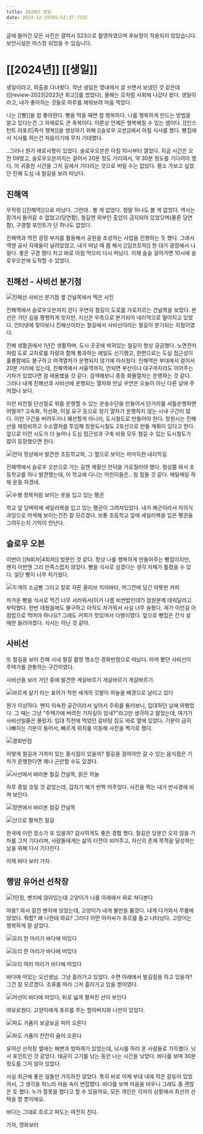 ```yaml
---
title: 2024년 생일
date: 2024-12-25T05:52:37.733Z
---
```


글에 들어간 모든 사진은 갤럭시 S23으로 촬영하였으며 후보정이 적용되지 않았습니다. 보안시설은 마스킹 되었을 수 있습니다.

# [[2024년]] [[생일]]

생일이라고, 외출을 다녀왔다. 작년 생일은 영내에서 글 쓰면서 보냈던 것 같은데([[review-2023|2023년 회고]]를 썼었다), 올해는 모처럼 사회에 나갔다 왔다. 생일이라고, 내가 좋아하는 것들로 하루를 채워보려 마음 먹었다.

나는 [[빵]]을 참 좋아한다. 빵을 먹을 때면 참 행복하다. 나를 행복하게 만드는 방법을 알고 있다는건 그 자체로도 큰 축복이다. 이론상 언제든 행복해질 수 있는 셈이다. [[인스턴트 라포르|즉석 행복]]을 생성하기 위해 [[슬로우 오븐]]에서 아침 식사를 했다. 빵집에서 식사를 하는건 처음이기에 무지 기대했다.

..그러나 뭔가 애로사항이 있었다. 슬로우오븐은 아침 10시부터 열었다. 지금 시간은 오전 09였고, 슬로우오븐까지는 걸어서 20분 정도 거리여서, 약 30분 정도를 기다려야 했다. 이 귀중한 시간을 그저 길에서 기다리는 것으로 버릴 수는 없었다. 평소 가보고 싶었던 진해 도심 내 철길을 보러 떠났다.

## 진해역

무작정 [[진해역]]으로 떠났다. 그런데.. 볼 게 없었다. 정말 하나도 볼 게 없었다. 역사는 잠겨서 들어갈 수 없었고(당연함), 철길엔 외부인 출입이 금지되어 있었으며(물론 당연함), 구경할 포인트가 단 하나도 없었다.

진해역과 역전 광장 부지를 활용해서 공원을 조성하는 사업을 진행하는 듯 했다. 그래서 역엔 공사 자재들이 널려있었고, 내가 떠날 때 쯤 해서 [[덤프트럭]] 한 대가 광장에서 나왔다. 좋은 구경 했다 치고 바로 아침 먹으러 다시 떠났다. 이제 슬슬 걸어가면 10시에 슬로우오븐에 도착할 수 있었다.

## 진해선 - 사비선 분기점

![진해선 사비선 분기점 옆 건널목에서 찍은 사진](/images/2024-birthday/진해선-사비선-분기.webp)

진해역에서 슬로우오븐까지 걷다 우연히 철길이 도로를 가로지르는 건널목을 보았다. 본선은 가던 길을 평행하게 잇지만, 지선은 우측으로 분기되어 내리막으로 떨어지고 있었다. 인터넷에 찾아보니 진해선이라는 철길에서 사비선이라는 철길이 분기되는 지점이였다. 

진해 생활권에서 1년간 생활하며, 도시 곳곳에 박혀있는 철길이 항상 궁금했다. 노면전차처럼 도로 교차로를 차량과 함께 통과하는 레일도 신기했고, 한편으로는 도심 접근성이 훌륭함에도 불구하고 여객열차가 운행되지 않기에 아쉬웠다. 진해역은 부대에서 걸어서 20분 거리에 있는데, 진해역에서 서울역까지, 안되면 부산이나 대구까지라도 이어주는 기차가 있었다면 참 애용했을 것 같다. 검색해보니 종종 화물열차는 운행하는 것 같다. 그러나 내게 진해선과 사비선에 운행되는 열차와 만날 우연은 오늘이 아닌 다른 날에 주어졌나 보다.

이런 비전철 단선철로 위를 운행할 수 있는 운송수단을 만들어서 단거리를 셔틀운행하면 어떨까? 고속화, 직선화, 이설 요구 등으로 정기 열차가 운행하지 않는 시내 구간이 많다. 이런 구간을 버려두거나 폐선할게 아니라, 도시철도로 만들어야 한다. 창원시는 진해선을 재정비하고 수소열차를 투입해 창원도시철도 2호선으로 만들 계획이 있다고 한다. 앞으로 이런 시도가 더 늘어나 도심 접근성과 구축 비용 모두 챙길 수 있는 도시철도가 많이 등장했으면 한다.

![언덕 정상에서 발견한 초등학교와, 그 옆으로 보이는 까마득한 내리막길](/images/2024-birthday/언덕초등학교.webp)

진해역에서 슬로우 오븐으로 가는 길엔 제황산 언덕을 가로질러야 했다. 정상쯤 와서 초등학교를 하나 발견했는데, 이 학교에 다니는 어린이들은.. 참 힘들 것 같다. 매일매일 하체 운동 하겠네.

![수병 정복처럼 보이는 옷을 입고 있는 펭귄](/images/2024-birthday/수병정복펭귄.webp)

학교 앞 담벼락에 세일러복을 입고 있는 펭귄이 그려져있었다. 내가 해군이라서 자의식과잉으로 어색해 보이는건진 잘 모르겠다. 보통 초등학교 앞에 세일러복을 입은 펭귄을 그려두는지 기억이 안난다.

## 슬로우 오븐

이번이 [[N회차|4회차]] 방문인 것 같다. 항상 나를 행복하게 만들어주는 빵집이지만, 왠지 이번엔 그리 만족스럽지 않았다. 빵을 식사로 삼겠다는 생각 자체가 틀렸을 수 있다. 일단 빵이 너무 차가웠다.

![두개의 소금빵 그리고 칼로 자른 올리브 치아바타, 머그잔에 담긴 따뜻한 커피](/images/2024-birthday/빵.webp)

차가운 빵을 식사로 먹긴 너무 서러워서(이거 나름 비싼밥인데?) 점원분께 데워달라고 부탁했다. 한번 데웠음에도 불구하고 아직도 차가워서 사실 너무 슬펐다. 제가 이런걸 아침밥으로 먹어야 하나요? 그래도 커피가 맛있어서 다행이였다. 앞으로 빵집은 간식 살 때만 들러야겠다. 식사는 아닌 것 같아.

## 사비선

또 철길을 보러 진해 시내 철길 촬영 명소인 경화반점으로 떠났다. 아까 봤던 사비선이 주택가를 관통하는 구간이였다. 

사비선을 보러 가던 중에 발견한 게살바르기 게살바르기 게살바르기.

![바르게 살기 라는 표어가 적힌 세개의 깃발이 하늘을 배경으로 날리고 있다](/images/2024-birthday/바르게살기.webp)

뭔가 이상하다. 왠지 익숙한 공간이라서 싶어서 주위를 둘러보니, 입대하던 날에 와봤었다. 그 때는 그냥 "주택가에 버려진 기차길이 있네?"라고만 생각하고 말았는데, 여기가 사비선일줄은 몰랐지. 입대 직전에 먹었던 갈비탕 집도 바로 옆에 있었다. 기분이 급히 나빠지는 기분이 들어서, 빠르게 위치를 이동해 사진을 찍기로 했다.

![경화반점](/images/2024-birthday/경화반점.webp)

이렇게 철길과 가까이 있는 중식점이 있을까? 철길을 걸어야만 갈 수 있는 음식점은 기차가 운행한다면 꽤나 곤란할 수도 있겠다.

![사선에서 바라본 철길 건널목, 맑은 하늘](/images/2024-birthday/철길건널목1.webp)

하루 종일 흐릴 것 같았는데, 갑자기 해가 반짝 떠주었다. 사진을 찍는 내가 반사경에 비쳐 보인다. 

![정면에서 바라본 철길 건널목](/images/2024-birthday/정면에서-바라본-철길건널목.webp)

![산으로 펼쳐진 철길](/images/2024-birthday/산으로-펼쳐진-철길.webp)

한국에 이런 장소가 또 있을까? 감사하게도 좋은 경험 했다. 철길은 당분간 오지 않을 기차를 그저 기다리며, 사람들에게는 삶의 터전이 되어주고, 자신의 존재 목적을 달성하는 날을 위해 다시 기다린다.

이제 바다 보러 가자.

## 행암 유어선 선착장

![1인칭, 벤치에 앉아있는데 고양이가 나를 아래에서 위로 쳐다본다](/images/2024-birthday/야옹.webp)

야옹? 와서 잠깐 벤치에 앉았는데, 고양이가 내게 불만을 품었다. 내게 다가와서 무릎에 앉았다. 뭐함? 왜 나한테 와요? 그러다 어떤 아저씨가 츄르를 들고 나타났다. 고양이는 행복하게 잘 살았다.

![오리 한 마리가 바다에 떠있다](/images/2024-birthday/오리1.webp)

![오리 한 마리가 바다에 떠있다](/images/2024-birthday/오리2.webp)

![오리 여러 마리가 바다에 떠있다](/images/2024-birthday/오리들.webp)

바다에 떠있는 오선생님. 그냥 흘러가고 있었다. 수면 아래에서 발길질을 하고 있을까? 그건 잘 모르겠다. 조류를 따라 그저 흘러가고 있을 뿐이였다.

![어선이 바다에 떠있다, 뒤로 넓게 펼쳐진 산이 보인다](/images/2024-birthday/바다에-떠있는-배.webp)

여유로웠다. 고양이에게 츄르를 주는 할아버지와 나만이 있었다.

![파도 거품이 보글보글 피어 오른다](/images/2024-birthday/보글보글-파도거품.webp)

![파도 거품이 잔잔히 끓어 오른다](/images/2024-birthday/잔잔한-파도거품.webp)

유어선 선착장 옆에는 해변과 방파제가 있었는데, 낚시를 하러 온 사람들로 가득했다. 낚시 포인트인 것 같았다. 태공이 고기를 낚는 동안 나는 시간을 낚았다. 바다를 보며 30분 정도를 그저 앉아 있었다.

사실 최근에 좋은 일들만 가득하진 않았다. 특히 바로 어제 부대 내에 작은 갈등이 있었어서, 그 생각을 하느라 마음 속이 번잡했다. 바다를 보며 마음을 비우니 그래도 좀 괜찮은 듯 했다. 누가 잘못을 했다고 할 수 있을까요, 모든 개인은 각자의 상황에서 최선의 선택을 할 뿐이에요.

바다는 그대로 흐르고 파도는 여전히 친다.

가자, 영화보러

